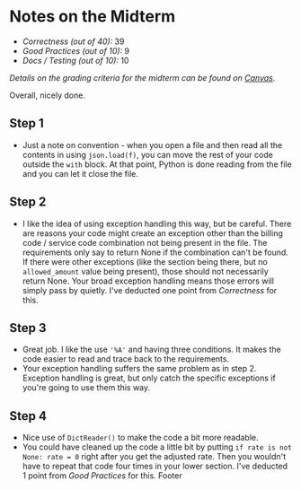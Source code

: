 # Notes on the Midterm

* _Correctness    (out of 40):_ 39
* _Good Practices (out of 10):_ 9
* _Docs / Testing (out of 10):_ 10

_Details on the grading criteria for the midterm can be found on [Canvas](https://canvas.slu.edu/courses/28045/rubrics/23671)._

Overall, nicely done.



## Step 1
* Just a note on convention - when you open a file and then read all the contents in using `json.load(f)`, you can move the rest of your code outside the `with` block.  At that point, Python is done reading from the file and you can let it close the file.


## Step 2
* I like the idea of using exception handling this way, but be careful. There are reasons your code might create an exception other than the billing code / service code combination not being present in the file. The requirements only say to return None if the combination can't be found. If there were other exceptions (like the section being there, but no `allowed_amount` value being present), those should not necessarily return None.  Your broad exception handling means those errors will simply pass by quietly. I've deducted one point from _Correctness_ for this.


## Step 3
* Great job. I like the use `'%A'` and having three conditions. It makes the code easier to read and trace back to the requirements.
* Your exception handling suffers the same problem as in step 2. Exception handling is great, but only catch the specific exceptions if you're going to use them this way.


## Step 4
* Nice use of `DictReader()` to make the code a bit more readable.
* You could have cleaned up the code a little bit by putting `if rate is not None: rate = 0` right after you get the adjusted rate.  Then you wouldn't have to repeat that code four times in your lower section. I've deducted 1 point from _Good Practices_ for this.
Footer